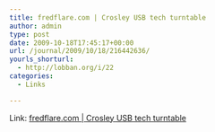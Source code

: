```yaml
---
title: fredflare.com | Crosley USB tech turntable
author: admin
type: post
date: 2009-10-18T17:45:17+00:00
url: /journal/2009/10/18/216442636/
yourls_shorturl:
  - http://lobban.org/i/22
categories:
  - Links

---
```

Link: [fredflare.com | Crosley USB tech turntable][1]

 [1]: http://fredflare.com/customer/product.php?productid=5369&cat=254